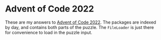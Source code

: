 # Advent of Code 2022

These are my answers to [Advent of Code 2022](https://adventofcode.com/2022).
The packages are indexed by day, and contains both parts of the puzzle.
The `FileLoader` is just there for convenience to load in the puzzle input.
